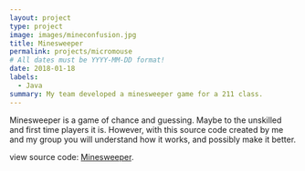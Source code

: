 ```yaml
---
layout: project
type: project
image: images/mineconfusion.jpg
title: Minesweeper
permalink: projects/micromouse
# All dates must be YYYY-MM-DD format!
date: 2018-01-18
labels:
  - Java
summary: My team developed a minesweeper game for a 211 class. 
---
```


Minesweeper is a game of chance and guessing. Maybe to the unskilled and first time players it is. 
However, with this source code created by me and my group you will understand how it works, and possibly make it better.

view source code: [Minesweeper](http://www-ee.eng.hawaii.edu/~mmouse/about.html).



